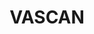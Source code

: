 ---
layout: heroImage
sideNavigation: sidenav.vascan
#composition:
#  - type: heroImage
lang-ref: name-search
lang: en
title: VASCAN
description: Search names in the Database of Vascular Plants of Canada
background: /assets/images/Wordle_Vascan.png
#imageLicense:
height: 70vh
overlayColor: "#ffffffbb"
hasTextShadow: true
text_color: red
---